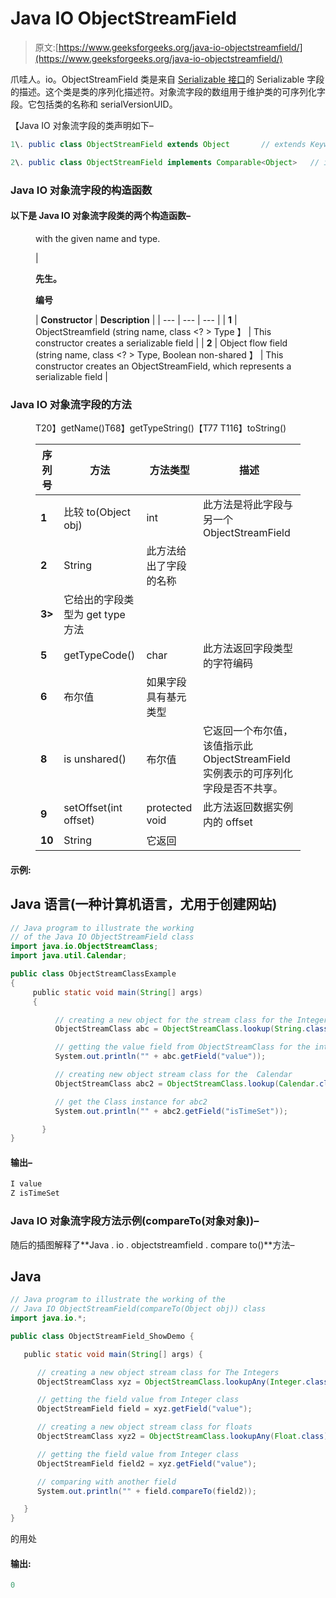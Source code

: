 # Java IO ObjectStreamField

> 原文:[https://www.geeksforgeeks.org/java-io-objectstreamfield/](https://www.geeksforgeeks.org/java-io-objectstreamfield/)

爪哇人。io。ObjectStreamField 类是来自 [Serializable 接口](https://www.geeksforgeeks.org/serializable-interface-in-java/)的 Serializable 字段的描述。这个类是类的序列化描述符。对象流字段的数组用于维护类的可序列化字段。它包括类的名称和 serialVersionUID。

【Java IO 对象流字段的类声明如下–

```java
1\. public class ObjectStreamField extends Object       // extends Keyword is used  

2\. public class ObjectStreamField implements Comparable<Object>   // implements Keyword is used
```

### Java IO 对象流字段的构造函数

#### 以下是 Java IO 对象流字段类的两个构造函数–

<figure class="table">with the given name and type.

| 

**先生。**

**编号**

 | **Constructor** | **Description** |
| --- | --- | --- |
| **1** | ObjectStreamfield (string name, class <? > Type 】 | This constructor creates a serializable field |
| **2** | Object flow field (string name, class <? > Type, Boolean non-shared 】 | This constructor creates an ObjectStreamField, which represents a serializable field |

</figure>

### Java IO 对象流字段的方法

<figure class="table">T20】getName()T68】getTypeString()【T77 T116】toString()

| **序列号** | **方法** | **方法类型** | **描述** |
| --- | --- | --- | --- |
| **1** | 比较 to(Object obj) | int | 此方法是将此字段与另一个 ObjectStreamField |
| **2** | String | 此方法给出了字段的名称 |
| **3>** | 它给出的字段类型为 get type 方法 |
| **5** | getTypeCode() | char | 此方法返回字段类型的字符编码 |
| **6** | 布尔值 | 如果字段具有基元类型 |
| **8** | is unshared() | 布尔值 | 它返回一个布尔值，该值指示此 ObjectStreamField 实例表示的可序列化字段是否不共享。 |
| **9** | setOffset(int offset) | protected void | 此方法返回数据实例内的 offset |
| **10** | String | 它返回 |

</figure>

#### **示例:**

## Java 语言(一种计算机语言，尤用于创建网站)

```java
// Java program to illustrate the working
// of the Java IO ObjectStreamField class
import java.io.ObjectStreamClass;  
import java.util.Calendar;  

public class ObjectStreamClassExample
{  
     public static void main(String[] args)
     {  

          // creating a new object for the stream class for the Integers  
          ObjectStreamClass abc = ObjectStreamClass.lookup(String.class);  

          // getting the value field from ObjectStreamClass for the integers  
          System.out.println("" + abc.getField("value"));  

          // creating new object stream class for the  Calendar  
          ObjectStreamClass abc2 = ObjectStreamClass.lookup(Calendar.class);  

          // get the Class instance for abc2  
          System.out.println("" + abc2.getField("isTimeSet"));  

       }  
}
```

#### 输出–

```java
I value
Z isTimeSet
```

### **Java IO 对象流字段方法示例(compareTo(对象对象))–**

随后的插图解释了**Java . io . objectstreamfield . compare to()**方法–

## Java

```java
// Java program to illustrate the working of the
// Java IO ObjectStreamField(compareTo(Object obj)) class
import java.io.*;

public class ObjectStreamField_ShowDemo {

   public static void main(String[] args) {

      // creating a new object stream class for The Integers
      ObjectStreamClass xyz = ObjectStreamClass.lookupAny(Integer.class);

      // getting the field value from Integer class
      ObjectStreamField field = xyz.getField("value");

      // creating a new object stream class for floats
      ObjectStreamClass xyz2 = ObjectStreamClass.lookupAny(Float.class);

      // getting the field value from Integer class
      ObjectStreamField field2 = xyz.getField("value");

      // comparing with another field
      System.out.println("" + field.compareTo(field2));

   }
}
```

的用处

#### 输出:

```java
0
```